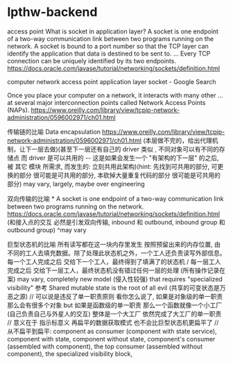 # lpthw-backend

access point
What is socket in application layer?
A socket is one endpoint of a two-way communication link between two programs running on the network. A socket is bound to a port number so that the TCP layer can identify the application that data is destined to be sent to. ... Every TCP connection can be uniquely identified by its two endpoints.
https://docs.oracle.com/javase/tutorial/networking/sockets/definition.html

computer network access point application layer socket - Google Search

Once you place your computer on a network, it interacts with many other ... at several major interconnection points called Network Access Points (NAPs).
https://www.oreilly.com/library/view/tcpip-network-administration/0596002971/ch01.html

传输链的比喻
Data encapsulation
https://www.oreilly.com/library/view/tcpip-network-administration/0596002971/ch01.html
(本层做不完的，给出代理机制，让下一层去做)(甚至下一层还有自己的 driver 类似 , 不同对象可以有不同的存储点 而 driver 是可以共用的 -- 这是如果会发生一个 "有架构的下一层" 的之后, 被 其它 模块 所需求, 而发生的: 立刻共用此架构)(hint: 先找到可共用的部分, 可更换的部分 很可能是可共用的部分, 本砍掉大量重复代码的部分 很可能是可共用的部分)
may vary, largely, maybe over engineering

双向传输的比喻 *
A socket is one endpoint of a two-way communication link between two programs running on the network.
https://docs.oracle.com/javase/tutorial/networking/sockets/definition.html
(和接入点的交互 必然是引发双向传输, inbound 和 outbound, inbound group 和 outbound group)
                                                         ^may vary

巨型状态机的比喻
所有读写都在这一块内存里发生 按照预留出来的内存位置, 由不同的工人去填充数据。除了处理此状态机之外，一个工人还负责读写外部信息。每一个工人完成之后 交给下一个工人，最终得到了填满了的状态机 / 每一层工人完成之后 交给下一层工人，最终状态机没有错过任何一层的处理
(所有操作记录在案)
may vary, completely new model (侵入性较强) that requires "specialized visibility" 参考 Shared mutable state is the root of all evil (共享的可变状态是万恶之源) // 可以说是违反了单一职责原则 看你怎么说了, 如果是对象级的单一职责 那么会有很多个对象 but 如果是函数级的单一职责 那么一个函数就像一个小工厂(自己负责自己与外星人的交互) 整体是一个大工厂 依然完成了大工厂的单一职责
// 意义在于 指示标意义 再扁平的数据获取模式 也不会比巨型状态机更扁平了
// 从不扁平到扁平: component as consumer (component with state service), component with state, component without state, component's consumer (assembled with component), the top consumer (assembled without component), the specialized visibility block,
